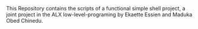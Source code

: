 This Repository contains the scripts of a functional simple shell project, a joint project in the ALX low-level-programing by Ekaette Essien and Maduka Obed Chinedu. 
